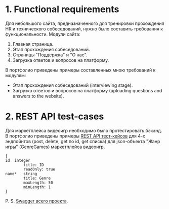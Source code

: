 # 1. Functional requirements

Для небольшого сайта, предназначенного для тренировки прохождения HR и технического собеседований, нужно было составить требования к функциональности.
Модули сайта:
1) Главная страница.
2) Этап прохождения собеседований.
3) Страницы "Поддержка" и "О нас".
4) Загрузка ответов и вопросов на платформу.

В портфолио приведены примеры составленных мною требований к модулям:
- Этап прохождения собеседований (interviewing stage).
- Загрузка ответов и вопросов на платформу (uploading questions and answers to the website).

# 2. REST API test-cases
Для маркетплейса видеоигр необходимо было протестировать бэкэнд. В портфолио приведены примеры [REST API тест-кейсов](https://github.com/nastyaist/portfolio/tree/main/REST%20API%20test-cases) для 4-х эндпойнтов (post, delete, get по id, get списка) для json-объекта "Жанр игры" (GenreGames) маркетплейса видеоигр.
```
{
id	integer
        title: ID
        readOnly: true
name*	string
        title: Genre
        maxLength: 50
        minLength: 1
}
```

P. S. [Swagger всего проекта](https://games.alpha.g-spot.website/swagger/). 

